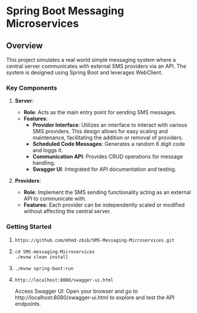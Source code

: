 # Spring Boot Messaging Microservices

## Overview

This project simulates a real world simple messaging system where a central server communicates with external SMS providers via an API. The system is designed using Spring Boot and leverages WebClient.

### Key Components

1. **Server**:

   - **Role**: Acts as the main entry point for sending SMS messages.
   - **Features**:
     - **Provider Interface**: Utilizes an interface to interact with various SMS providers. This design allows for easy scaling and maintenance, facilitating the addition or removal of providers.
     - **Scheduled Code Messages**: Generates a random 6 digit code and loggs it.
     - **Communication API**: Provides CRUD operations for message handling.
     - **Swagger UI**: Integrated for API documentation and testing.

2. **Providers**:
   - **Role**: Implement the SMS sending functionality acting as an external API to communicate with.
   - **Features**: Each provider can be independently scaled or modified without affecting the central server.

### Getting Started

1.  ```bash
    https://github.com/mhmd-zbib/SMS-Messaging-Microservices.git
    ```

2.  ```
    cd SMS-messaging-Microservices
    ./mvnw clean install
    ```

3.  ```
    ./mvnw spring-boot:run
    ```

4.  ```
    http://localhost:8080/swagger-ui.html
    ```

    Access Swagger UI: Open your browser and go to http://localhost:8080/swagger-ui.html to explore and test the API endpoints.
